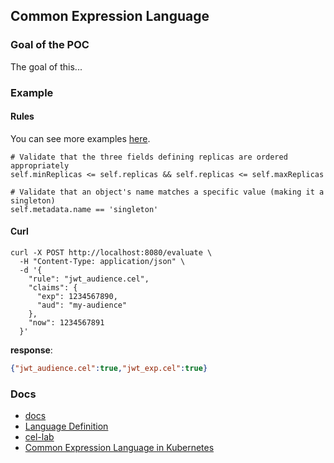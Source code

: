 ## Common Expression Language

### Goal of the POC

The goal of this...

### Example

#### Rules

You can see more examples [here](./rules).

```
# Validate that the three fields defining replicas are ordered appropriately
self.minReplicas <= self.replicas && self.replicas <= self.maxReplicas

# Validate that an object's name matches a specific value (making it a singleton)
self.metadata.name == 'singleton'
```

#### Curl

```shell
curl -X POST http://localhost:8080/evaluate \
  -H "Content-Type: application/json" \
  -d '{
    "rule": "jwt_audience.cel",
    "claims": {
      "exp": 1234567890,
      "aud": "my-audience"
    },
    "now": 1234567891
  }'
```

**response**:

```json
{"jwt_audience.cel":true,"jwt_exp.cel":true}
```

### Docs

- [docs](opensource.google.com/projects/cel)
- [Language Definition](https://github.com/google/cel-spec/blob/master/doc/langdef.md)
- [cel-lab](https://codelabs.developers.google.com/codelabs/cel-go#1)
- [Common Expression Language in Kubernetes](https://kubernetes.io/docs/reference/using-api/cel/)
